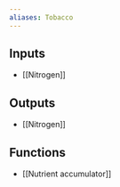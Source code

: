```yaml
---
aliases: Tobacco
---
```


## Inputs
- [[Nitrogen]]

## Outputs
- [[Nitrogen]]

## Functions
- [[Nutrient accumulator]]